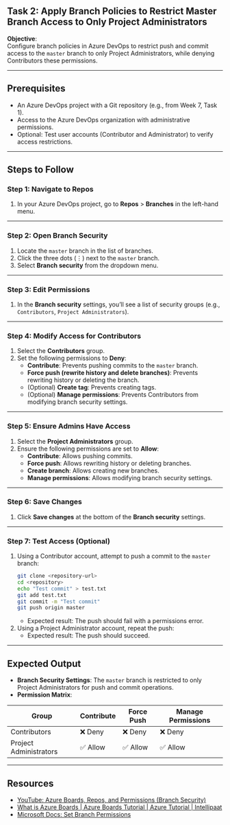 ## Task 2: Apply Branch Policies to Restrict Master Branch Access to Only Project Administrators

**Objective**:  
Configure branch policies in Azure DevOps to restrict push and commit access to the `master` branch to only Project Administrators, while denying Contributors these permissions.

---

## Prerequisites
- An Azure DevOps project with a Git repository (e.g., from Week 7, Task 1).
- Access to the Azure DevOps organization with administrative permissions.
- Optional: Test user accounts (Contributor and Administrator) to verify access restrictions.

---

## Steps to Follow

### Step 1: Navigate to Repos
1. In your Azure DevOps project, go to **Repos** > **Branches** in the left-hand menu.

---

### Step 2: Open Branch Security
1. Locate the `master` branch in the list of branches.
2. Click the three dots (⋮) next to the `master` branch.
3. Select **Branch security** from the dropdown menu.

---

### Step 3: Edit Permissions
1. In the **Branch security** settings, you’ll see a list of security groups (e.g., `Contributors`, `Project Administrators`).

---

### Step 4: Modify Access for Contributors
1. Select the **Contributors** group.
2. Set the following permissions to **Deny**:
   - **Contribute**: Prevents pushing commits to the `master` branch.
   - **Force push (rewrite history and delete branches)**: Prevents rewriting history or deleting the branch.
   - (Optional) **Create tag**: Prevents creating tags.
   - (Optional) **Manage permissions**: Prevents Contributors from modifying branch security settings.

---

### Step 5: Ensure Admins Have Access
1. Select the **Project Administrators** group.
2. Ensure the following permissions are set to **Allow**:
   - **Contribute**: Allows pushing commits.
   - **Force push**: Allows rewriting history or deleting branches.
   - **Create branch**: Allows creating new branches.
   - **Manage permissions**: Allows modifying branch security settings.

---

### Step 6: Save Changes
1. Click **Save changes** at the bottom of the **Branch security** settings.

---

### Step 7: Test Access (Optional)
1. Using a Contributor account, attempt to push a commit to the `master` branch:
   ```bash
   git clone <repository-url>
   cd <repository>
   echo "Test commit" > test.txt
   git add test.txt
   git commit -m "Test commit"
   git push origin master
   ```
   - Expected result: The push should fail with a permissions error.
2. Using a Project Administrator account, repeat the push:
   - Expected result: The push should succeed.

---

## Expected Output
- **Branch Security Settings**: The `master` branch is restricted to only Project Administrators for push and commit operations.
- **Permission Matrix**:

| **Group**              | **Contribute** | **Force Push** | **Manage Permissions** |
|------------------------|----------------|----------------|-----------------------|
| Contributors           | ❌ Deny        | ❌ Deny        | ❌ Deny               |
| Project Administrators | ✅ Allow       | ✅ Allow       | ✅ Allow              |

---

## Resources
- [YouTube: Azure Boards, Repos, and Permissions (Branch Security)](https://www.youtube.com/results?search_query=azure+devops+branch+security)
- [What is Azure Boards | Azure Boards Tutorial | Azure Tutorial | Intellipaat
](https://www.youtube.com/watch?v=4ah5Tuj0i4s)
- [Microsoft Docs: Set Branch Permissions](https://learn.microsoft.com/azure/devops/repos/git/branch-permissions?view=azure-devops)
